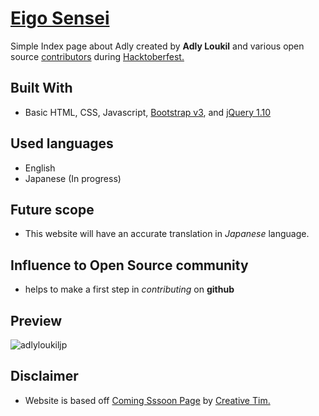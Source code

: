 # [Eigo Sensei](http://www.adlyloukil.jp)

Simple Index page about Adly created by **Adly Loukil** and various open source [contributors](https://github.com/adlyloukil/Eigo-sensei/graphs/contributors) during [Hacktoberfest.](https://hacktoberfest.digitalocean.com)

## Built With

- Basic HTML, CSS, Javascript, [Bootstrap v3](http://getbootstrap.com), and [jQuery 1.10](https://jquery.com)

## Used languages

- English
- Japanese (In progress)

## Future scope

- This website will have an accurate translation in _Japanese_ language.

## Influence to Open Source community
- helps to make a first step in _contributing_ on **github**

## Preview
![adlyloukiljp](https://user-images.githubusercontent.com/22683645/32230856-676cdecc-be97-11e7-8e87-229c205c168f.png)

## Disclaimer
- Website is based off [Coming Sssoon Page](https://www.creative-tim.com/product/coming-sssoon-page) by [Creative Tim.](https://www.creative-tim.com)

